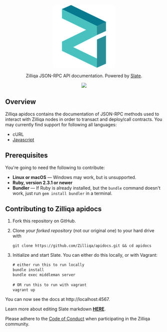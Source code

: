 <p align="center">
    <a href="https://github.com/Zilliqa/Zilliqa" target="_blank"><img src="https://github.com/Zilliqa/Zilliqa/blob/master/img/zilliqa-logo-color.png" width="200" height="200"></a>
</p>

<p align="center">Zilliqa JSON-RPC API documentation. Powered by <a href="https://github.com/lord/slate" target="_blank">Slate</a>.</p>
<p align="center"><a href="https://gitter.im/Zilliqa/" target="_blank"><img src="http://img.shields.io/badge/chat-on%20gitter-077a8f.svg" /></a></p>

## Overview

Zilliqa apidocs contains the documentation of JSON-RPC methods used to interact with Zilliqa nodes in order to transact and deploy/call contracts. You may currently find support for following all languages:

* cURL
* [Javascript](https://github.com/Zilliqa/Zilliqa-JavaScript-Library)

## Prerequisites

You're going to need the following to contribute:

* **Linux or macOS** — Windows may work, but is unsupported.
* **Ruby, version 2.3.1 or newer**
* **Bundler** — If Ruby is already installed, but the `bundle` command doesn't work, just run `gem install bundler` in a terminal.

## Contributing to Zilliqa apidocs

1. Fork this repository on GitHub.
2. Clone *your forked repository* (not our original one) to your hard drive with
    ```shell
    git clone https://github.com/Zilliqa/apidocs.git && cd apidocs
    ```
3. Initialize and start Slate. You can either do this locally, or with Vagrant:

    ```shell
    # either run this to run locally
    bundle install
    bundle exec middleman server

    # OR run this to run with vagrant
    vagrant up
    ```

You can now see the docs at http://localhost:4567.

Learn more about editing Slate markdown [**HERE**](https://github.com/lord/slate/wiki/Markdown-Syntax).

Please adhere to the [Code of Conduct](./CODE_OF_CONDUCT.md) when participating in the Zilliqa community.
